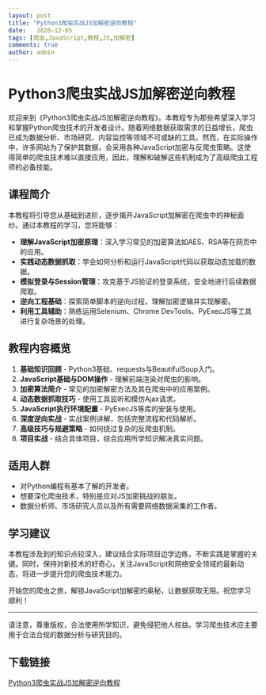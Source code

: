 ```yaml
---
layout: post
title: "Python3爬虫实战JS加解密逆向教程"
date:   2020-12-05
tags: [爬虫,JavaScript,教程,JS,加解密]
comments: true
author: admin
---
```

# Python3爬虫实战JS加解密逆向教程

欢迎来到《Python3爬虫实战JS加解密逆向教程》。本教程专为那些希望深入学习和掌握Python爬虫技术的开发者设计。随着网络数据获取需求的日益增长，爬虫已成为数据分析、市场研究、内容监控等领域不可或缺的工具。然而，在实际操作中，许多网站为了保护其数据，会采用各种JavaScript加密与反爬虫策略。这使得简单的爬虫技术难以直接应用，因此，理解和破解这些机制成为了高级爬虫工程师的必备技能。

## 课程简介

本教程将引导您从基础到进阶，逐步揭开JavaScript加解密在爬虫中的神秘面纱。通过本教程的学习，您将能够：

- **理解JavaScript加密原理**：深入学习常见的加密算法如AES、RSA等在网页中的应用。
- **实践动态数据抓取**：学会如何分析和运行JavaScript代码以获取动态加载的数据。
- **模拟登录与Session管理**：攻克基于JS验证的登录系统，安全地进行后续数据爬取。
- **逆向工程基础**：探索简单脚本的逆向过程，理解加密逻辑并实现解密。
- **利用工具辅助**：熟练运用Selenium、Chrome DevTools、PyExecJS等工具进行复杂场景的处理。

## 教程内容概览

1. **基础知识回顾** - Python3基础、requests与BeautifulSoup入门。
2. **JavaScript基础与DOM操作** - 理解前端渲染对爬虫的影响。
3. **加密算法简介** - 常见的加密解密方法及其在爬虫中的应用案例。
4. **动态数据抓取技巧** - 使用工具监听和模仿Ajax请求。
5. **JavaScript执行环境配置** - PyExecJS等库的安装与使用。
6. **深度逆向实战** - 实战案例讲解，包括完整流程和代码解析。
7. **高级技巧与规避策略** - 如何绕过复杂的反爬虫机制。
8. **项目实战** - 结合具体项目，综合应用所学知识解决真实问题。

## 适用人群

- 对Python编程有基本了解的开发者。
- 想要深化爬虫技术，特别是应对JS加密挑战的朋友。
- 数据分析师、市场研究人员以及所有需要网络数据采集的工作者。

## 学习建议

本教程涉及到的知识点较深入，建议结合实际项目边学边练，不断实践是掌握的关键。同时，保持对新技术的好奇心，关注JavaScript和网络安全领域的最新动态，将进一步提升您的爬虫技术能力。

开始您的爬虫之旅，解锁JavaScript加解密的奥秘，让数据获取无阻。祝您学习顺利！

---

请注意，尊重版权，合法使用所学知识，避免侵犯他人权益。学习爬虫技术应主要用于合法合规的数据分析与研究目的。

## 下载链接

[Python3爬虫实战JS加解密逆向教程](https://pan.quark.cn/s/7fa4992496a8)